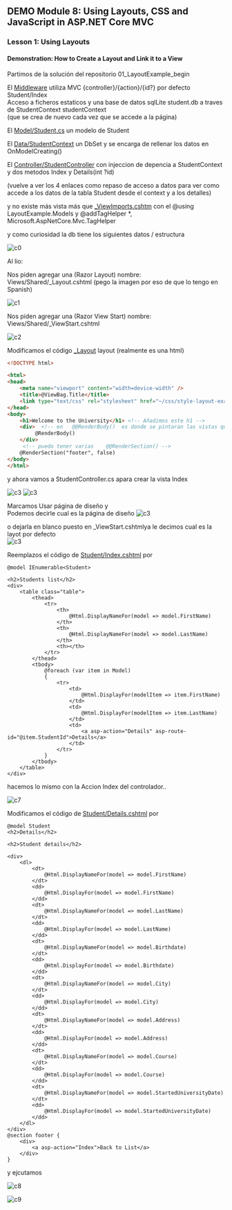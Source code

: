 ## DEMO Module 8: Using Layouts, CSS and JavaScript in ASP.NET Core MVC

### Lesson 1: Using Layouts

#### Demonstration: How to Create a Layout and Link it to a View

Partimos de la solución del repositorio 01_LayoutExample_begin

El [Middleware](LayoutExample0/Startup.cs) utiliza MVC {controller}/{action}/{id?} por defecto Student/Index  
Acceso a ficheros estaticos y una base de datos sqlLite student.db  a traves de StudentContext studentContext  
(que se crea de nuevo cada vez que se accede a la página)

El [Model/Student.cs](LayoutExample0/Models/Student.cs) un modelo de Student

El [Data/StudentContext](LayoutExample0/Data/StudentContext.cs) un DbSet<Student> y se encarga de rellenar los datos en OnModelCreating() 

El [Controller/StudentController](LayoutExample0/Controllers/StudentController.cs) con injeccion de depencia a StudentContext y dos metodos Index y Details(int ?id)

(vuelve a ver los 4 enlaces como repaso de acceso a datos para ver como accede a los datos de la tabla Student desde el context y a los detalles)


y no existe más vista más que [_ViewImports.cshtm](LayoutExample0/Views/_ViewImports.cshtml) con el @using LayoutExample.Models y 
@addTagHelper *, Microsoft.AspNetCore.Mvc.TagHelper  


y como curiosidad  la db tiene los siguientes datos / estructura

![c0](imagenes/c0.PNG)


Al lio:

Nos piden agregar una (Razor Layout) nombre: Views/Shared/_Layout.cshtml  (pego la imagen por eso de que lo tengo en Spanish)

![c1](imagenes/c1.PNG)

Nos piden agregar una (Razor View Start) nombre: Views/Shared/_ViewStart.cshtml

![c2](imagenes/c2.PNG)

Modificamos el código [_Layout](LayoutExample/Views/Shared/_Layout.cshtml) layout (realmente es una html)
````html
<!DOCTYPE html>

<html>
<head>
    <meta name="viewport" content="width=device-width" />
    <title>@ViewBag.Title</title>
    <link type="text/css" rel="stylesheet" href="~/css/style-layout-example.css" />  <!-- Añadimos el style -->
</head>
<body>
    <h1>Welcome to the University</h1> <!-- Añadimos este h1 -->
    <div>  <!-- en   @@RenderBody()  es donde se pintaran las vistas que utilicen el layout-->
         @RenderBody() 
    </div>
	 <!-- puedo tener varias    @@RenderSection() -->
    @RenderSection("footer", false)
</body>
</html>
````

y ahora vamos a StudentController.cs apara crear la vista Index 

![c3](imagenes/c3.PNG)
![c3](imagenes/c4.PNG)

Marcamos Usar página de diseño y  
Podemos decirle cual es la página de diseño
![c3](imagenes/c5.PNG)  

o dejarla en blanco puesto en _ViewStart.cshtmlya le decimos cual es la layot por defecto  
![c3](imagenes/c6.PNG)


Reemplazos el código de [Student/Index.cshtml](LayoutExample/Views/Student/Index.cshtml) por

````
@model IEnumerable<Student>

<h2>Students list</h2>
<div>
    <table class="table">
        <thead>
            <tr>
                <th>
                    @Html.DisplayNameFor(model => model.FirstName)
                </th>
                <th>
                    @Html.DisplayNameFor(model => model.LastName)
                </th>
                <th></th>
            </tr>
        </thead>
        <tbody>
            @foreach (var item in Model)
            {
                <tr>
                    <td>
                        @Html.DisplayFor(modelItem => item.FirstName)
                    </td>
                    <td>
                        @Html.DisplayFor(modelItem => item.LastName)
                    </td>
                    <td>
                        <a asp-action="Details" asp-route-id="@item.StudentId">Details</a>
                    </td>
                </tr>
            }
        </tbody>
    </table>
</div>
````

hacemos lo mismo con la Accion Index del controlador..

![c7](imagenes/c7.PNG)

Modificamos el código de [Student/Details.cshtml](LayoutExample/Views/Student/Details.cshtml) por


```
@model Student
<h2>Details</h2>

<h2>Student details</h2>

<div>
    <dl>
        <dt>
            @Html.DisplayNameFor(model => model.FirstName)
        </dt>
        <dd>
            @Html.DisplayFor(model => model.FirstName)
        </dd>
        <dt>
            @Html.DisplayNameFor(model => model.LastName)
        </dt>
        <dd>
            @Html.DisplayFor(model => model.LastName)
        </dd>
        <dt>
            @Html.DisplayNameFor(model => model.Birthdate)
        </dt>
        <dd>
            @Html.DisplayFor(model => model.Birthdate)
        </dd>
        <dt>
            @Html.DisplayNameFor(model => model.City)
        </dt>
        <dd>
            @Html.DisplayFor(model => model.City)
        </dd>
        <dt>
            @Html.DisplayNameFor(model => model.Address)
        </dt>
        <dd>
            @Html.DisplayFor(model => model.Address)
        </dd>
        <dt>
            @Html.DisplayNameFor(model => model.Course)
        </dt>
        <dd>
            @Html.DisplayFor(model => model.Course)
        </dd>
        <dt>
            @Html.DisplayNameFor(model => model.StartedUniversityDate)
        </dt>
        <dd>
            @Html.DisplayFor(model => model.StartedUniversityDate)
        </dd>
    </dl>
</div>
@section footer {
    <div>
        <a asp-action="Index">Back to List</a>
    </div>
}
````


y ejcutamos

![c8](imagenes/c8.PNG)

![c9](imagenes/c9.PNG)



